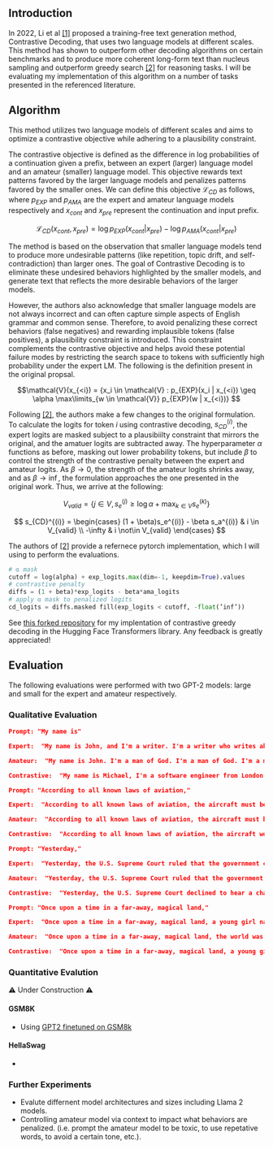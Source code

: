 ## Introduction

In 2022, Li et al [[1]](https://arxiv.org/abs/2210.15097) proposed a training-free text generation method, Contrastive Decoding, that uses two language models at different scales. This method has shown to outperform other decoding algorithms on certain benchmarks and to produce more coherent long-form text than nucleus sampling and outperform greedy search [[2]](https://arxiv.org/abs/2309.09117) for reasoning tasks. I will be evaluating my implementation of this algorithm on a number of tasks presented in the referenced literature.

## Algorithm

This method utilizes two language models of different scales and aims to optimize a contrastive objective while adhering to a plausibility constraint.

The contrastive objective is defined as the difference in log probabilities of a continuation given a prefix, between an expert (larger) language model and an amateur (smaller) language model. This objective rewards text patterns favored by the larger language models and penalizes patterns favored by the smaller ones. We can define this objective $\mathcal{L}_{CD}$ as follows, where $p_{EXP}$ and $p_{AMA}$ are the expert and amateur language models respectively and $x_{cont}$ and $x_{pre}$ represent the continuation and input prefix.

$$\mathcal{L}_{CD}(x_{cont}, x_{pre}) = \log p_{EXP}(x_{cont} | x_{pre}) − \log p_{AMA}(x_{cont} | x_{pre})$$

The method is based on the observation that smaller language models tend to produce more undesirable patterns (like repetition, topic drift, and self-contradiction) than larger ones. The goal of Contrastive Decoding is to eliminate these undesired behaviors highlighted by the smaller models, and generate text that reflects the more desirable behaviors of the larger models.

However, the authors also acknowledge that smaller language models are not always incorrect and can often capture simple aspects of English grammar and common sense. Therefore, to avoid penalizing these correct behaviors (false negatives) and rewarding implausible tokens (false positives), a plausibility constraint is introduced. This constraint complements the contrastive objective and helps avoid these potential failure modes by restricting the search space to tokens with sufficiently high probability under the expert LM. The following is the definition present in the original propsal.

$$\mathcal{V}(x_{<i}) = {x_i \in \mathcal{V} :  p_{EXP}(x_i | x_{<i}) \geq \alpha \max\limits_{w \in \mathcal{V}} p_{EXP}(w | x_{<i})} $$

Following [[2]](https://arxiv.org/abs/2309.09117), the authors make a few changes to the original formulation. To calculate the logits for token $i$ using contrastive decoding, $s^{(i)}_{CD}$, the expert logits are masked subject to a plausibiilty constraint that mirrors the original, and the amatuer logits are subtracted away. The hyperparameter $\alpha$ functions as before, masking out lower probability tokens, but include $\beta$ to control the strength of the contrastive penalty between the expert and amateur logits. As $\beta \rightarrow 0$, the strength of the amateur logits shrinks away, and as $\beta \rightarrow \inf$, the formulation approaches the one presented in the original work. Thus, we arrive at the following:

$$ V_{valid} = \{j \in V, s_e^{(j)} \geq \log \alpha + \max_{k \in V} s_e^{(k)} \} $$

$$ s_{CD}^{(i)} = \begin{cases} (1 + \beta)s_e^{(i)} - \beta s_a^{(i)} & i \in V_{valid} \\ -\infty & i \not\in V_{valid} \end{cases} $$

The authors of [[2]](https://arxiv.org/abs/2309.09117) provide a refernece pytorch implementation, which I will using to perform the evaluations.

```python 
# ⍺ mask
cutoff = log(alpha) + exp_logits.max(dim=-1, keepdim=True).values
# contrastive penalty
diffs = (1 + beta)*exp_logits - beta*ama_logits
# apply ⍺ mask to penalized logits
cd_logits = diffs.masked fill(exp_logits < cutoff, -float(’inf’))
```

See [this forked repository](https://github.com/jedell/transformers/blob/10c57f601571d739d3359b4779fc46365c17bb5b/src/transformers/generation/utils.py#L2324C5-L2324C5) for my implentation of contrastive greedy decoding in the Hugging Face Transformers library. Any feedback is greatly appreciated!

## Evaluation

The following evaluations were performed with two GPT-2 models: large and small for the expert and amateur respectively.

### **Qualitative Evaluation**



```json
Prompt: "My name is"

Expert:  "My name is John, and I'm a writer. I'm a writer who writes about the world. I'm a writer who writes about the world in a way that's not just about the world, but about the world in a way that's"

Amateur:  "My name is John. I'm a man of God. I'm a man of God. I'm a man of God. I'm a man of God. I'm a man of God. I'm a man of God. I'm a"

Contrastive:  "My name is Michael, I'm a software engineer from London. I'm currently working on a project called 'The World's First Blockchain-based Social Network. I'm a big fan of blockchain technology and I'm looking forward to using it"
```
```json
Prompt: "According to all known laws of aviation,"

Expert:  "According to all known laws of aviation, the aircraft must be able to fly at a speed of at least Mach 1.5. The aircraft must be able to fly at a speed of at least Mach 1.5. The aircraft must be"

Amateur:  "According to all known laws of aviation, the aircraft must be operated in a safe and controlled manner. The aircraft must be operated in a manner that is safe and controlled. The aircraft must be operated in a manner that is safe and"

Contrastive:  "According to all known laws of aviation, the aircraft would have been destroyed in the atmosphere. The plane was flying at an altitude of about 2,000 feet when it crashed, according to the NTSB. The plane was flying from"
```
```json
Prompt: "Yesterday,"

Expert:  "Yesterday, the U.S. Supreme Court ruled that the government can't force people to buy health insurance or pay a penalty for not having it. The ruling, which was handed down by the court's conservative majority, is a victory for"

Amateur:  "Yesterday, the U.S. Supreme Court ruled that the government can't force a person to pay for a drug that's not legal. The ruling, which was announced by the U.S. Court of Appeals for the D.C"

Contrastive:  "Yesterday, the U.S. Supreme Court declined to hear a challenge to Arizona's law, which requires doctors to inform pregnant women of the risks of abortion before performing the procedure. The court's decision means that women in Arizona will continue to"
```
```json
Prompt: "Once upon a time in a far-away, magical land,"

Expert:  "Once upon a time in a far-away, magical land, a young girl named Alice was born. She was a princess of the land, and she was destined to become the next queen of the land. But when she was born, she was not"

Amateur:  "Once upon a time in a far-away, magical land, the world was a place of great beauty and great danger. The world was a place of great danger, and the world was a place of great danger. The world was a place of great"

Contrastive:  "Once upon a time in a far-away, magical land, a young girl named Alice was born with magical powers. She was given the name Alice because she was born with the ability to see the future. She was also given the name Alice because she"
```
### **Quantitative Evalution**

⚠️ Under Construction ⚠️

#### GSM8K
- Using [GPT2 finetuned on GSM8k](https://huggingface.co/fiveflow/gpt2-large-gsm8k) 

#### HellaSwag
- 

### **Further Experiments**

- Evalute differnent model architectures and sizes including Llama 2 models.
- Controlling amateur model via context to impact what behaviors are penalized. (i.e. prompt the amateur model to be toxic, to use repetative words, to avoid a certain tone, etc.).



